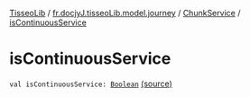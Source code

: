 [TisseoLib](../../index.md) / [fr.docjyJ.tisseoLib.model.journey](../index.md) / [ChunkService](index.md) / [isContinuousService](./is-continuous-service.md)

# isContinuousService

`val isContinuousService: `[`Boolean`](https://kotlinlang.org/api/latest/jvm/stdlib/kotlin/-boolean/index.html) [(source)](https://github.com/docjyJ/TisseoLib/tree/master/src/main/kotlin/fr/docjyJ/tisseoLib/model/journey/ChunkService.kt#L8)